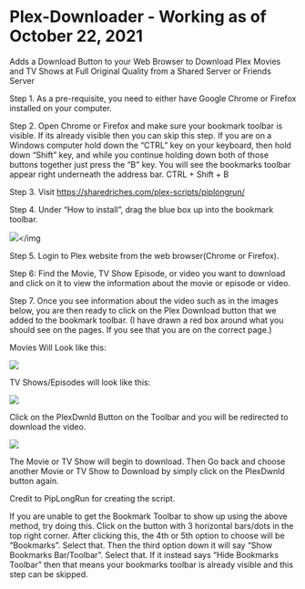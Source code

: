 # Plex-Downloader - Working as of October 22, 2021
Adds a Download Button to your Web Browser to Download Plex Movies and TV Shows at Full Original Quality from a Shared Server or Friends Server


Step 1. As a pre-requisite, you need to either have Google Chrome or Firefox installed on your computer.

Step 2. Open Chrome or Firefox and make sure your bookmark toolbar is visible. If its already visible then you can skip this step. If you are on a Windows computer hold down the “CTRL” key on your keyboard, then hold down “Shift” key, and while you continue holding down both of those buttons together just press the “B” key. You will see the bookmarks toolbar appear right underneath the address bar. CTRL + Shift + B

Step 3. Visit https://sharedriches.com/plex-scripts/piplongrun/

Step 4. Under “How to install”, drag the blue box up into the bookmark toolbar.

<img src="https://miro.medium.com/max/1400/1*SP6Bg1RnmahauZx2XibkqQ.gif"></img

Step 5. Login to Plex website from the web browser(Chrome or Firefox).

Step 6: Find the Movie, TV Show Episode, or video you want to download and click on it to view the information about the movie or episode or video.

Step 7. Once you see information about the video such as in the images below, you are then ready to click on the Plex Download button that we added to the bookmark toolbar. (I have drawn a red box around what you should see on the pages. If you see that you are on the correct page.)

Movies Will Look like this:

<img src="https://miro.medium.com/max/700/1*UGUPL7S1_0uLRAFEYDV_Bw.jpeg"></img>

TV Shows/Episodes will look like this:

<img src="https://miro.medium.com/max/700/1*eyx8dybHw6kB0ftIKGYjoA.jpeg"></img>

Click on the PlexDwnld Button on the Toolbar and you will be redirected to download the video.

<img src="https://miro.medium.com/max/700/1*2zH69ffMbY8TRvcwBvELTA.jpeg"></img>

The Movie or TV Show will begin to download. Then Go back and choose another Movie or TV Show to Download by simply click on the PlexDwnld button again.

Credit to PipLongRun for creating the script.

If you are unable to get the Bookmark Toolbar to show up using the above method, try doing this. Click on the button with 3 horizontal bars/dots in the top right corner. After clicking this, the 4th or 5th option to choose will be “Bookmarks”. Select that. Then the third option down it will say “Show Bookmarks Bar/Toolbar”. Select that. If it instead says “Hide Bookmarks Toolbar” then that means your bookmarks toolbar is already visible and this step can be skipped.
